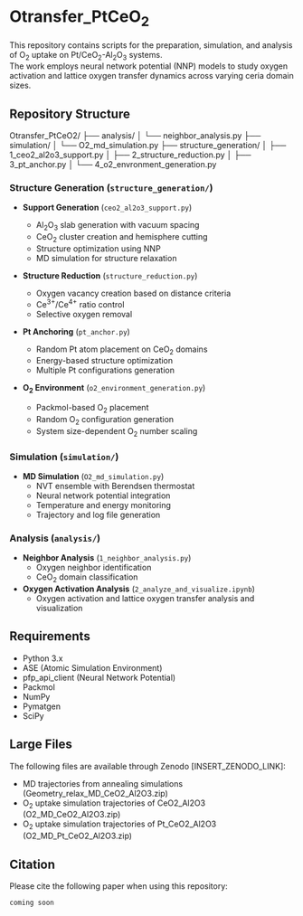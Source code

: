 # Otransfer_PtCeO<sub>2</sub>

This repository contains scripts for the preparation, simulation, and analysis of O<sub>2</sub> uptake on Pt/CeO<sub>2</sub>-Al<sub>2</sub>O<sub>3</sub> systems.  
The work employs neural network potential (NNP) models to study oxygen activation and lattice oxygen transfer dynamics across varying ceria domain sizes.

## Repository Structure
Otransfer_PtCeO2/
├── analysis/
│ └── neighbor_analysis.py
├── simulation/
│ └── O2_md_simulation.py
├── structure_generation/
│ ├── 1_ceo2_al2o3_support.py
│ ├── 2_structure_reduction.py
│ ├── 3_pt_anchor.py
│ └── 4_o2_envronment_generation.py

### Structure Generation (`structure_generation/`)
- **Support Generation** (`ceo2_al2o3_support.py`)
  - Al<sub>2</sub>O<sub>3</sub> slab generation with vacuum spacing
  - CeO<sub>2</sub> cluster creation and hemisphere cutting
  - Structure optimization using NNP
  - MD simulation for structure relaxation
- **Structure Reduction** (`structure_reduction.py`)
  - Oxygen vacancy creation based on distance criteria
  - Ce<sup>3+</sup>/Ce<sup>4+</sup> ratio control
  - Selective oxygen removal
- **Pt Anchoring** (`pt_anchor.py`)
  - Random Pt atom placement on CeO<sub>2</sub> domains
  - Energy-based structure optimization
  - Multiple Pt configurations generation

- **O<sub>2</sub> Environment** (`o2_environment_generation.py`)
  - Packmol-based O<sub>2</sub> placement
  - Random O<sub>2</sub> configuration generation
  - System size-dependent O<sub>2</sub> number scaling

### Simulation (`simulation/`)
- **MD Simulation** (`O2_md_simulation.py`)
  - NVT ensemble with Berendsen thermostat
  - Neural network potential integration
  - Temperature and energy monitoring
  - Trajectory and log file generation
### Analysis (`analysis/`)
- **Neighbor Analysis** (`1_neighbor_analysis.py`)
  - Oxygen neighbor identification
  - CeO<sub>2</sub> domain classification
- **Oxygen Activation Analysis** (`2_analyze_and_visualize.ipynb`)
  - Oxygen activation and lattice oxygen transfer analysis and visualization


## Requirements
- Python 3.x
- ASE (Atomic Simulation Environment)
- pfp_api_client (Neural Network Potential)
- Packmol
- NumPy
- Pymatgen
- SciPy

## Large Files

The following files are available through Zenodo [INSERT_ZENODO_LINK]:

- MD trajectories from annealing simulations (Geometry_relax_MD_CeO2_Al2O3.zip)
- O<sub>2</sub> uptake simulation trajectories of CeO2_Al2O3 (O2_MD_CeO2_Al2O3.zip)
- O<sub>2</sub> uptake simulation trajectories of Pt_CeO2_Al2O3 (O2_MD_Pt_CeO2_Al2O3.zip)


## Citation

Please cite the following paper when using this repository:

```
coming soon
```

